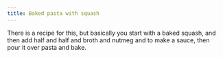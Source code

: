 ```yaml
---
title: Baked pasta with squash
---
```


There is a recipe for this, but basically you start
with a baked squash, and then add half and half and
broth and nutmeg and to make a sauce, then pour it
over pasta and bake.
